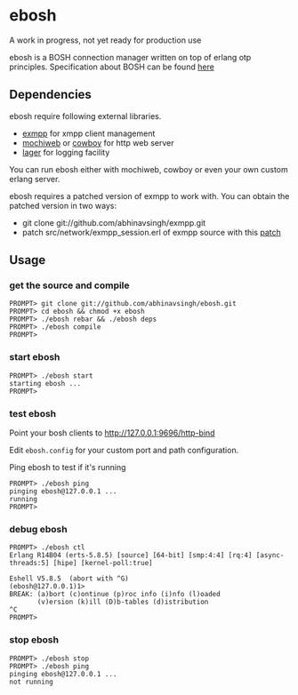 ebosh
======
A work in progress, not yet ready for production use

ebosh is a BOSH connection manager written on top of erlang otp principles.
Specification about BOSH can be found [here](http://xmpp.org/extensions/xep-0124.html)

Dependencies
-------------
ebosh require following external libraries.

* [exmpp](https://github.com/abhinavsingh/exmpp/) for xmpp client management
* [mochiweb](https://github.com/abhinavsingh/mochiweb/) or [cowboy](https://github.com/abhinavsingh/cowboy/) for http web server
* [lager](https://github/abhinavsingh/lager/) for logging facility

You can run ebosh either with mochiweb, cowboy or even your own custom erlang server.

ebosh requires a patched version of exmpp to work with. You can obtain the 
patched version in two ways:
* git clone git://github.com/abhinavsingh/exmpp.git
* patch src/network/exmpp_session.erl of exmpp source with this [patch](https://github.com/abhinavsingh/exmpp/commit/580d736ad9c6c776ee1cc83bdcf2f63ca9096b2c)

Usage
------

### get the source and compile

	PROMPT> git clone git://github.com/abhinavsingh/ebosh.git
	PROMPT> cd ebosh && chmod +x ebosh
	PROMPT> ./ebosh rebar && ./ebosh deps
	PROMPT> ./ebosh compile
	PROMPT>

### start ebosh

	PROMPT> ./ebosh start
	starting ebosh ...
	PROMPT> 

### test ebosh

Point your bosh clients to http://127.0.0.1:9696/http-bind

Edit `ebosh.config` for your custom port and path configuration.

Ping ebosh to test if it's running

	PROMPT> ./ebosh ping
	pinging ebosh@127.0.0.1 ...
	running
	PROMPT> 

### debug ebosh

	PROMPT> ./ebosh ctl
	Erlang R14B04 (erts-5.8.5) [source] [64-bit] [smp:4:4] [rq:4] [async-threads:5] [hipe] [kernel-poll:true]
	
	Eshell V5.8.5  (abort with ^G)
	(ebosh@127.0.0.1)1>
	BREAK: (a)bort (c)ontinue (p)roc info (i)nfo (l)oaded
	       (v)ersion (k)ill (D)b-tables (d)istribution
	^C
	PROMPT>

### stop ebosh

	PROMPT> ./ebosh stop
	PROMPT> ./ebosh ping
	pinging ebosh@127.0.0.1 ...
	not running
